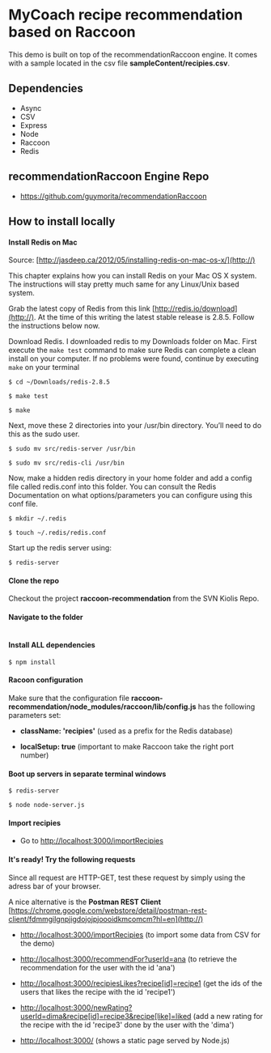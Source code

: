 # MyCoach recipe recommendation based on Raccoon

This demo is built on top of the recommendationRaccoon engine. It comes with a sample located in the csv file **sampleContent/recipies.csv**.

## Dependencies

* Async
* CSV
* Express
* Node
* Raccoon
* Redis

## recommendationRaccoon Engine Repo

* <a href="https://github.com/guymorita/recommendationRaccoon" target="_blank">https://github.com/guymorita/recommendationRaccoon</a>

## How to install locally

#### Install Redis on Mac

Source: [http://jasdeep.ca/2012/05/installing-redis-on-mac-os-x/](http://)

This chapter explains how you can install Redis on your Mac OS X system. The instructions will stay pretty much same for any Linux/Unix based system.

Grab the latest copy of Redis from this link [http://redis.io/download](http://). At the time of this writing the latest stable release is 2.8.5. Follow the instructions below now.

Download Redis. I downloaded redis to my Downloads folder on Mac.
First execute the `make test` command to make sure Redis can complete a clean install on your computer.
If no problems were found, continue by executing `make` on your terminal

``` $ cd ~/Downloads/redis-2.8.5 ```

```	$ make test ```

``` $ make ```

Next, move these 2 directories into your /usr/bin directory. You’ll need to do this as the sudo user.

```$ sudo mv src/redis-server /usr/bin```

```$ sudo mv src/redis-cli /usr/bin```

Now, make a hidden redis directory in your home folder and add a config file called redis.conf into this folder. You can consult the Redis Documentation on what options/parameters you can configure using this conf file.

```$ mkdir ~/.redis```

```$ touch ~/.redis/redis.conf```

Start up the redis server using:

```$ redis-server```

#### Clone the repo
Checkout the project **raccoon-recommendation** from the SVN Kiolis Repo.

#### Navigate to the folder
``` $ cd raccoon-recommendation
```

#### Install ALL dependencies
``` $ npm install ```

#### Racoon configuration
Make sure that the configuration file **raccoon-recommendation/node_modules/raccoon/lib/config.js** has the following parameters set:

* **className: 'recipies'** (used as a prefix for the Redis database)

* **localSetup: true** (important to make Raccoon take the right port number)

#### Boot up servers in separate terminal windows
``` $ redis-server ```

``` $ node node-server.js ```

#### Import recipies
* Go to [http://localhost:3000/importRecipies](http://)

#### It's ready! Try the following requests
Since all request are HTTP-GET, test these request by simply using the adress bar of your browser.

A nice alternative is the **Postman REST Client** [https://chrome.google.com/webstore/detail/postman-rest-client/fdmmgilgnpjigdojojpjoooidkmcomcm?hl=en](http://)

* [http://localhost:3000/importRecipies](http://) (to import some data from CSV for the demo)

* [http://localhost:3000/recommendFor?userId=ana](http://) (to retrieve the recommendation for the user with the id 'ana')

* [http://localhost:3000/recipiesLikes?recipe[id]=recipe1](http://) (get the ids of the users that likes the recipe with the id 'recipe1')

* [http://localhost:3000/newRating?userId=dima&recipe[id]=recipe3&recipe[like]=liked](http://) (add a new rating for the recipe with the id 'recipe3' done by the user with the 'dima')

* [http://localhost:3000/](http://) (shows a static page served by Node.js)
